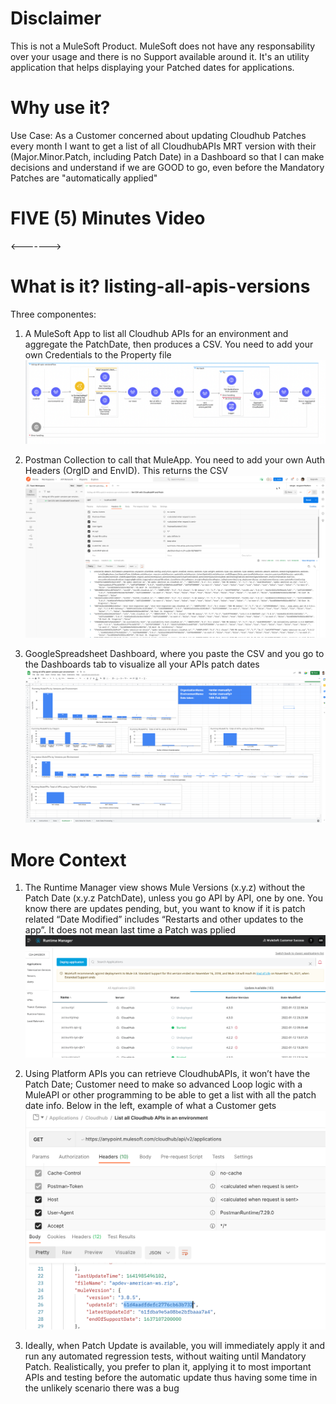 # Disclaimer 
This is not a MuleSoft Product. MuleSoft does not have any responsability over your usage and there is no Support available around it. It's an utility application that helps displaying your Patched dates for applications.

# Why use it? 
Use Case: As a Customer concerned about updating Cloudhub Patches every month I want to get a list of all CloudhubAPIs MRT version with their (Major.Minor.Patch, including Patch Date) in a Dashboard so that I can make decisions and understand if we are GOOD to go, even before the Mandatory Patches are "automatically applied"

# FIVE (5) Minutes Video 
<------->

# What is it? listing-all-apis-versions
Three componentes: 
1. A MuleSoft App to list all Cloudhub APIs for an environment and aggregate the PatchDate, then produces a CSV. You need to add your own Credentials to the Property file
![](img/MuleApp-Flow.png)

2. Postman Collection to call that MuleApp. You need to add your own Auth Headers (OrgID and EnvID). This returns the CSV
![](img/PostmanCollection.png?raw=true)

3. GoogleSpreadsheet Dashboard, where you paste the CSV and you go to the Dashboards tab to visualize all your APIs patch dates 
![](img/DashboardSpreadsheet.png?raw=true)


# More Context 
1. The Runtime Manager view shows Mule Versions (x.y.z) without the Patch Date (x.y.z PatchDate), unless you go API by API, one by one. You know there are updates pending, but, you want to know if it is patch related 
“Date Modified” includes “Restarts and other updates to the app”. It does not mean last time a Patch was pplied
![](img/RuntimeManagerScreen.png?raw=true)

2. Using Platform APIs you can retrieve CloudhubAPIs, it won’t have the Patch Date; Customer need to make so advanced Loop logic with a MuleAPI or other programming to be able to get a list with all the patch date info. Below in the left, example of what a Customer gets
![](img/PlatformAPIsListCloudhubAPIs.png?raw=true)

3. Ideally, when Patch Update is available, you will immediately apply it and run any automated regression tests, without waiting until Mandatory Patch. Realistically, you prefer to plan it, applying it to most important APIs and testing before the automatic update thus having some time in the unlikely scenario there was a bug
